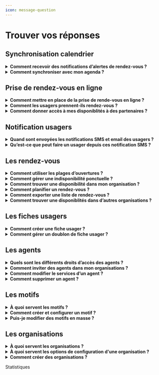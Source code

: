 ```yaml
---
icon: message-question
---
```


# Trouver vos réponses

## Synchronisation calendrier

<details>

<summary><strong>Comment recevoir des notifications d’alertes de rendez-vous ?</strong></summary>

Cette fonctionnalité permet de recevoir des notifications par email lorsqu’un rendez-vous est ajouté, modifié ou annulé dans un agenda. Elle répond au besoin des agents souhaitant être alertés en cas de changement dans leur planning.

Vous pouvez personnaliser vos préférences de notification dans l’onglet **"Mon Compte"**, accessible en cliquant sur votre prénom en haut à droite de votre calendrier.

Chaque email contient une pièce jointe au format **ICS**, compatible avec la plupart des logiciels de calendrier. Votre calendrier externe reconnaîtra automatiquement ces mises à jour, bien que certains logiciels demandent une validation manuelle des modifications.

</details>

<details>

<summary><strong>Comment synchroniser avec mon agenda ?</strong></summary>

Cette fonctionnalité permet d'envoyer les informations des rendez-vous planifié dans un agenda extérieur à RDV Service Public. Elle répond au besoin de faire afficher les rendez-vous planifié dans un agenda du quotidien, souvent utilisé dans les administrations pour gérer leur quotidien métier en dehors des rendez-vous (réunion d'équipe etc ...)

#### Notes générales&#x20;

RDV Service Public propose différents mécanismes de synchronisation. Voici quelques remarques importantes valables pour tous les mécanismes :

* Pour protéger les données personnelles de vos usagers, les événements envoyés à votre logiciel de calendrier externe ne contiendront que le motif, l'adresse du rendez-vous et un lien vers les détails dans RDV Service Public ;&#x20;
* Nous proposons de synchroniser les créations, changements et annulations depuis RDV Service Public vers les logiciels de calendrier externes mais pas l’inverse. Si vous supprimez un RDV depuis votre logiciel de calendrier externe, cela ne sera pas répercuté dans RDV Service Public et l’usager n’en sera pas averti.

#### S**ynchronisation par email**

Cette synchronisation envoie un email pour chaque création, modification ou annulation de RDV.&#x20;

Chaque email contient une pièce jointe au format ICS, un format largement supporté. Votre logiciel de calendrier externe reconnaîtra ces emails et mettra automatiquement à jour les évènements dans votre calendrier. Certains logiciels de calendrier demandent « d’accepter » chaque modification.

Vous pouvez modifier vos préférences de notifications email dans l’espace « Mon Compte » accessible en cliquant sur votre prénom en haut à droite depuis votre vue calendrier.

#### **Synchronisation Webcal**

Webcal est un protocole largement supporté par les logiciels de calendrier.&#x20;

Nous vous fournissons une URL individuelle fournissant le contenu de votre agenda au format ICS. Cette URL peut être récupérée depuis dans l’espace « Mon Compte » accessible en cliquant sur votre prénom en haut à droite depuis votre vue calendrier. Il suffit de copier cette URL dans votre logiciel de calendrier externe et la synchronisation se fera automatiquement.

Si vous synchronisez votre agenda RDV Solidarités avec Google Agenda, la mise à jour peut prendre jusqu'à 12 heures. Avec le calendrier Outlook, l'affichage est plus rapide, généralement dans l'heure suivant la prise de rendez-vous.

La synchronisation WebCal n’est pas instantanée. \
\
La fréquence de mise à jour dépend de chaque logiciel de calendrier externe. Avec Google Agenda par exemple, la mise à jour peut prendre jusqu’à 12h. Avec Outlook, cette fréquence est généralement d’environ une heure mais chaque logiciel peut se comporter différemment.

#### Synchronisation spécifique Outlook

Il existe deux grandes versions d'Outlook :&#x20;

* Outlook hébergé à distance, aussi appelé Microsoft 365
* Outlook hébergé sur place par l’administration, aussi appelé Microsoft Exchange

Nous avons un prototype de synchronisation spécifique pour la version hébergée à distance (Microsoft 365). N’hésitez pas à nous contacter si vous souhaitez l’expérimenter sur votre territoire.&#x20;

Nous ne fournissons pour l’instant pas de solution spécifique pour Outlook hébergé sur place (Microsoft Exchange). Certaines structures utilisant RDV Service Public et ce type d’Outlook ont cependant mis en place des solutions via webhooks (voir ci-dessous).

#### Synchronisation via webhooks

Cette solution demande du développement spécifique en interne par votre DSI.

Les webhooks sont une manière de communiquer entre deux systèmes d’information. Nous proposons d’émettre des webhooks vers le SI de votre organisation.&#x20;

Il est possible de développer un logiciel dans votre SI pour recevoir ces webhooks et mettre à jour les calendriers des agents en conséquence. Cette solution est déjà en place dans plusieurs structures utilisant RDV Service Public.

Vous trouverez des informations techniques ici : [https://github.com/betagouv/rdv-service-public/blob/production/docs/api/webhooks/api-notifications-webhooks.md](https://github.com/betagouv/rdv-service-public/blob/production/docs/api/webhooks/api-notifications-webhooks.md)

</details>

## Prise de rendez-vous en ligne

<details>

<summary><strong>Comment mettre en place de la prise de rende-vous en ligne ?</strong></summary>

Cette fonctionnalité permet aux usagers d’accéder aux disponibilités de votre organisation et de planifier un rendez-vous en toute autonomie, depuis un ordinateur ou un téléphone.

Pour activer cette option, trois étapes sont nécessaires :

**1. Configurer des motifs ouverts à la réservation en ligne**

Dans les paramètres des motifs, sélectionnez au moins un motif et activez l’option **"Ouvert aux agents et aux usagers"**. Vous pouvez également :

* Définir un délai minimum et maximum de réservation.
* Ajouter des instructions personnalisées dans l’onglet **"Instruction et notification"**.

**2. Configurer une plage d’ouverture**

Créez une plage d’ouverture en y associant des motifs configurés pour la réservation en ligne. Ces motifs sont identifiés par une pastille spécifique dans l’écran de suivi des motifs.

**3. Partager votre URL de prise de rendez-vous**

Un lien URL est disponible dans le menu **"Réservation en ligne"**. Ce lien permet aux usagers et prescripteurs d’accéder directement à vos disponibilités via un navigateur web. Vous pouvez partager cette URL ou l’intégrer dans différents supports, tels que votre site internet ou une plaquette numérique.

</details>

<details>

<summary><strong>Comment les usagers prennent-ils rendez-vous ?</strong></summary>

Les usagers peuvent prendre rendez-vous en ligne si cette option est activée et que vous avez partagé votre lien de réservation. Ce lien peut être diffusé sur votre site web ou tout autre support.

Une fois sur la plateforme, ils pourront :

1. Choisir un service et un motif de rendez-vous.&#x20;
2. Sélectionner un créneau disponible
3. S’identifier pour confirmer leur rendez-vous.

Deux options d’identification :

1. **FranceConnect** : les informations de contact sont récupérées automatiquement. C'est le parcours le plus rapide et sécurisé.&#x20;
2. **Création de compte** : si l’usager ne passe pas par FranceConnect, il doit renseigner son nom, prénom, email et (optionnellement) son numéro de téléphone. Un email de vérification lui sera envoyé, et en cliquant sur le lien de vérificatio présent dans le mail, il sera redirigé vers son parcours et pourra finaliser son rendez-vous.&#x20;

</details>

<details>

<summary><strong>Comment donner accès à mes disponiblités à des partenaires ?</strong> </summary>

La fonctionnalité **prescripteur** permet à un partenaire extérieur (ex. : association, administration, collectivité) de planifier des rendez-vous pour un usager dans vos disponibilités. Cela facilite le parcours des usagers en permettant à différentes entités administratives de rediriger les usagers vers un rendez-vous dans votre structure.&#x20;

#### **Comment ça fonctionne ?**

1. **Configuration** : Activez des motifs de rendez-vous ouverts à la réservation en ligne dans vos disponibilités.
2. **Partage de l'URL** : Envoyez l'URL de réservation en ligne à vos partenaires.&#x20;
3. **Notifications** :
   * **Prescripteur** : Reçoit un e-mail de confirmation du rendez-vous.
   * **Usager** : Reçoit une confirmation et un rappel 48 heures avant le rendez-vous.
   * **Professionnel** : Le rendez-vous apparaît dans son agenda, avec synchronisation possible.

**Que doit faire un prescripteur ?**

1. Accédez à la **prise de rendez-vous en ligne** et sélectionnez :
   * **Motif du rendez-vous**
   * **Créneau de rendez-vous**
2. Cliquez sur **"Je suis un prescripteur qui oriente un bénéficiaire"**.
3. Saisissez vos coordonnées et celles de l'usager.
4. Confirmez le rendez-vous. Un récapitulatif sera généré à la fin.

</details>

## Notification usagers

<details>

<summary><strong>Quand sont envoyées les notifications SMS et email des usagers ?</strong></summary>

Cette fonctionnalité permet d'automatiser les informations de rendez-vous à vos usagers. Elle répond à plusieurs besoins agents et usagers. Elle permet de diminuer l'absentéisme et d'éviter les manipulation de rappel chronophage pour les agents. Elle permet aussi à l'usager de garder une trace des informations du rendez-vous dans son téléphone.&#x20;

Plusieurs actions déclenchent l'envoi de SMS :&#x20;

* Une notification de **confirmation** est envoyée immédiatement après la création du rendez-vous.
* Une notification de **rappel** est envoyée à l'usager 48h avant le rendez-vous (hors jours fériés et dimanches).
* Une notification de **rendez-vous modifié** : l'usager reçoit immédiatement une notification en cas de modification du rendez-vous.
* Une notification de **rendez-vous annulé** : l'usager reçoit immédiatement une notification en cas d'annulation du rendez-vous. Si l'usager est à l'origine de l'annulation, il doit le faire au moins 4 heures avant l'heure prévue du rendez-vous.

</details>

<details>

<summary><strong>Qu’est-ce que peut faire un usager depuis ces notification SMS ?</strong></summary>

Chaque usager recevra une notification par SMS et/ou email.

* Le SMS contiendra un lien "Infos/Annulation".
* En cliquant dessus, il accèdera à une page web où il devra saisir les trois premières lettres de son nom de famille.
* S'il les saisit correctement, il verra un récapitulatif de son rendez-vous avec les instructions associées ainsi que les informations de contact de votre organisation.&#x20;

Un bouton "Annuler le rendez-vous" lui permettra d’annuler sans vous contacter, jusqu’à **4 heures avant** l’heure prévue. Au-delà, il devra vous contacter via les informations de contact disponible dans le récapitulatif de rendez-vous. &#x20;

</details>

## Les rendez-vous

<details>

<summary><strong>Comment utiliser les plages d’ouvertures ?</strong></summary>

Les plages d’ouverture permettent de définir les disponibilités d’un agent. Une fois configurées, elles simplifient la prise de rendez-vous : les agents peuvent directement rechercher un créneau via le bouton "Trouver un RDV", évitant ainsi une consultation fastidieuse des agendas individuels.

Pour créer une plage d’ouverture :&#x20;

* &#x20;Accédez au menu **"Plages d’ouverture"** dans l’onglet **"Planning"**.&#x20;
* Cliquer sur **"Créer une plage d’ouverture"**.

Lors de la création, sélectionnez un ou plusieurs motifs pour indiquer les types de rendez-vous possibles. Cette option est particulièrement utile si certains motifs nécessitent du matériel spécifique.

Si un motif est ouvert à la réservation en ligne, la plage d’ouverture sera accessible aux réservations en ligne depuis votre url de prise de rendez-vous en ligne.&#x20;

Vous pouvez créer une plage exceptionnelle (pour un jour unique) ou récurrente (tous les jours de la semaine). Pour une répétition, indiquez d’abord les horaires, puis cochez l’option **"Répéter"**.

Les plages d’ouverture de plus d’un an sont automatiquement supprimées.

</details>

<details>

<summary><strong>Comment gérer une indisponibilité ponctuelle ?</strong></summary>

Les indisponibilités permettent de signaler vos absences ponctuelles ou régulières à vos collègues et aux usagers. Cette fonctionnalité évite de modifier les plages d'ouvertures en cas d'indisponiblité ponctuelle des agents. Si une indisponibilité couvre la période d'une plage d'ouverture, les disponibilités de cette période seront supprimées.

Pour créer une indisponibilité :

1. Accédez au menu _**planning**_
2. Sélectionnez _**indisponibilité**_
3. Cliquez sur "créer une indisponibilité"
4. Renseignez les informations demandées

Vous pouvez configurer des absences ponctuelles ou récurrentes en utilisant l'option _**répéter**_.

Les indisponibilités apparaissent en gris sur votre agenda et ceux de vos collègues.&#x20;

Pour une indisponibilité récurrente, il n'est pas possible de supprimer une seule occurrence. Vous devrez supprimer l'indisponibilité récurrente entière et en créer une nouvelle excluant l'occurrence non désirée.

</details>

<details>

<summary><strong>Comment trouver une disponibilité dans mon organisation ?</strong></summary>

Le bouton **"Trouver un rendez-vous"** permet de rechercher rapidement des disponibilités dans votre organisation ou service, évitant ainsi une consultation manuelle des agendas.

Pour utiliser cette fonctionnalité :&#x20;

1. Cliquez sur **"Trouver un rendez-vous"** pour accéder au moteur de recherche.
2. Spécifiez vos critères : service, motif, agent, lieu et date.
3. Cliquez sur **"Afficher les créneaux"** pour voir les disponibilités correspondantes.

Conditions d’accès :

* Disponible uniquement si les agents ont configuré leurs plages d’ouverture.
* **Administrateurs et secrétariats** : accès à toutes les disponibilités.
* **Agents simples** : accès uniquement aux créneaux de leur service.

Si plusieurs agents sont disponibles sur le même créneau et motif, la première disponibilité enregistrée sera sélectionnée.

</details>

<details>

<summary><strong>Comment planifier un rendez-vous ?</strong></summary>

Après avoir sélectionné une disponibilité via **"Trouver un RDV"**, vous passerez à la planification du rendez-vous :&#x20;

1. **Associer un usager** :&#x20;

* Recherchez l’usager en tapant les premières lettres de son nom ou prénom.
* Vous verrez les fiches usagers de votre organisation et, de façon partiellement masquée, celles d’autres organisations de votre territoire

💡 **Plusieurs usagers peuvent être ajoutés à un rendez-vous.**

2. **Vérifier et modifier les informations** :

* Un récapitulatif s’affiche avec la date, l’heure, l’agent et le lieu du rendez-vous.

💡 **Chaque champ peut être modifié si nécessaire.**

3. **Gérer les notifications** :

* Un dernier récap vous permet d’activer ou désactiver les notifications pour ce rendez-vous.

</details>

<details>

<summary><strong>Comment exporter une liste de rendez-vous ?</strong></summary>

Le **statut d’agent administrateur** permet d’extraire les statistiques de votre organisation au format **.xls**, en complément de leur visualisation dans l’onglet **Statistiques**.

#### Pour exporter les données :

1. Accédez au menu **"Liste des RDV"**.
2. Compléter les différents champ pour affiner les critères de votre export&#x20;
3. Cliquer sur **"rafraichir la liste"**&#x20;
4. Cliquez sur **"Exporter"** après avoir renseigné vos critères.
5. Retrouvez vos exports dans la page **"Vos exports"**, accessible depuis votre compte (en haut à droite).

💡 **L’extraction se fait par organisation. Si vous en gérez plusieurs, vous devez effectuer une exportation pour chacune.**

</details>

<details>

<summary><strong>Comment trouver une disponiblités dans d’autres organisations ?</strong></summary>

Vous pouvez permettre aux agents de planifier des rendez-vous dans d'autres organisations si vous disposez de plusieurs organisations. Ce parcours est possible par la fonctionnalité **"prescripteur".**&#x20;

Elle permet aux agents de partager leurs disponibilités et de planifier des rendez-vous dans **toutes les organisations** de leur territoire.

Pour configurer :&#x20;

Il est nécessaire de configurer vos motifs **"ouvert aux prescripteur"** depuis l'écran de configuration des motifs. Plus précisément, depuis l'onglet "réservation en ligne" présent dans l'écran de configuration des motifs.&#x20;

Pour l’utiliser :&#x20;

Si des motifs ouverts aux prescripteurs ont été configurés, vous pouvez accéder aux disponibilités d’autres organisations via **"Trouver un rendez-vous"** :

1. Cliquez sur **"Élargir votre recherche"**.
2. Sélectionnez les informations du rendez-vous (motif, lieu, créneau, usagers).
3. Cliquez sur **"Confirmer le RDV"** pour finaliser le rendez-vous.&#x20;

</details>

## Les fiches usagers

<details>

<summary><strong>Comment créer une fiche usager ?</strong></summary>

Pour créer une fiche :&#x20;

1. Dans le menu **"Usager"**, cliquez sur **"Créer un usager"** ou depuis le parcours **"Trouver un RDV"** cliquer sur **"Créer un usager"**
2. Seuls le nom et le prénom sont obligatoires.
3. La fiche sera rattachée à **l’organisation de l’agent** qui l’a créée.
4. Cliquez sur **"Créer usager"** pour valider.

**💡 Vérifiez l’orthographe des noms et prénoms pour éviter les doublons.**

Une fois créée, la fiche contient :

* Les **informations générales** de l’usager.
* Son **historique** et le **statut de ses rendez-vous**.
* Une option pour l’**inviter à créer un compte**, afin qu’il puisse **modifier ses infos** et **gérer ses rendez-vous** en autonomie depuis son esapce personnel.&#x20;

</details>

<details>

<summary><strong>Comment gérer un doublon de fiche usager ?</strong></summary>

Les doublons peuvent apparaître lorsque :

* Un professionnel crée une fiche **sans e-mail**, puis l’usager crée un compte avec une adresse e-mail.
* Une faute de frappe lors d’une recherche fait croire qu’aucune fiche n’existe.

**💡 L’outil ne fusionne pas automatiquement les fiches, car l’unicité repose uniquement sur l’e-mail.**

Pour fusionner des fiches usagers :&#x20;

1. Allez dans le menu **"Usagers"**.
2. Cliquez sur **"Fusionner deux usagers"**.
3. Entrez le nom de l’usager en double dans chaque colonne.
4. Comparez les fiches :
   * **Différences en orange**, **similitudes en vert**.
   * Sélectionnez les informations à conserver.
5. Validez pour créer une **fiche unique fusionnée**.

</details>

## Les agents

<details>

<summary><strong>Quels sont les différents droits d’accès des agents ?</strong></summary>

#### **Agent Basique**

L'**Agent Basique** a accès aux fonctionnalités de planification de rendez-vous. Il peut :

* Créer des fiches usagers,
* Planifier des rendez-vous
* Créer des plages d'ouvertures&#x20;
* Rechercher des disponibilités dans les agendas de ses collègues

💡 **Sa visibilité est limitée aux agents de son service et de son organisation. Pour associer un agent à plusieurs services ou organisations.**&#x20;

#### **Agent Admin**

L'**Agent Admin** a une **visibilité étendue** sur toutes les organisations auxquelles il est associé. Il peut :

* Rechercher des disponibilités dans tous les services de son organisation,
* Accéder à l'onglet **Paramètres** pour créer des motifs, lieux et inviter des agents,
* Être associé à plusieurs organisations.

#### **Agent Admin de Territoire**

L'**Agent Admin de Territoire** a une **visibilité totale** sur tous les agendas du territoire et tous les services/organisations. Il a également accès aux paramètres de tous les services et organisations du territoire et peut :

* Modifier les droits d'accès des agents,
* Créer des organisations et former des équipes.

💡 **Plusieurs Agents Admin de Territoire peuvent être définis.**&#x20;

#### **Agent Secrétariat**

Un **Agent du service secrétariat** bénéficie de droits de visibilité supérieurs. Il peut :

* Rechercher des disponibilités sur tous les agendas de l'organisation mais avec des droits d'un agent basique.&#x20;
* Planifier des rendez-vous dans n'importe quel agenda de l'organisation (tous services confondus).\
  Sa principale fonction est de planifier des rendez-vous, mais il peut aussi planifier dans son propre agenda.

💡 **Un Agent Admin doit ouvrir les motifs de prise de rendez-vous pour les agents du service secrétariat s'ils doivent réaliser des rendez-vous.**&#x20;

</details>

<details>

<summary><strong>Comment inviter des agents dans mon organisations ?</strong></summary>

Pour inviter un agent :&#x20;

1. Allez dans **"Paramètres"**, puis **"Agents"**.
2. Cliquez sur **"Inviter un agent"**.
3. Choisissez un niveau d'accès.&#x20;
4. Entrez l’adresse e-mail de l'agent.&#x20;
5. Enfin, sélectionnez un service auquel associer l'agent.&#x20;
6. Il recevra une invitation pour créer son compte. Une fois l’invitation acceptée, l'agent devra créer un mot de passe pour se connecter.&#x20;

💡 **Si vous invitez un agent dans plusieurs organisations, chaque invitation sera validée automatiquement après la première, sans nouvel email d'invitation.**&#x20;

</details>

<details>

<summary><strong>Comment modifier le services d’un agent ?</strong></summary>

Pour modifier le service d'un agent :&#x20;

* Accéder à votre espace Admin de Territoire&#x20;
* Cliquer sur "agent" et sélectionner "modifier".&#x20;
* Associer l'agent à un ou plusieurs services pour définir ses droits d'accès.&#x20;

**💡 Seul un agent admin de territoire pour modifier les services d'un agent.**&#x20;

</details>

<details>

<summary><strong>Comment supprimer un agent ?</strong> </summary>

Pour supprimer un agent :&#x20;

1. Allez dans **"Paramètres"**, puis **"Agents"**.
2. Cliquez sur l’icône **"Supprimer"** à côté de l'agent.
3. Si l'agent a des rendez-vous à venir, une alerte vous empêchera de le supprimer. Vous devrez réaffecter ces rendez-vous avant de supprimer l'agent.

**💡 Les agents inactifs (non connectés depuis 30 jours) auront l’étiquette "inactif" à côté de leur nom.**

</details>

## Les motifs

<details>

<summary><strong>À</strong> <strong>quoi servent les motifs ?</strong> </summary>

Le motif est la raison du rendez-vous. Il permet de catégoriser les prises de rendez-vous, d’informer l’agent sur le contenu attendu et d’affiner les options (présentiel, téléphone, visio, option de prise de rendez-vous en ligne). Il permet également une configuration fine des disponibilités des agents selon leurs compétences ou capacités dans leurs plages d'ouverture.&#x20;

</details>

<details>

<summary><strong>Comment créer et configurer un motif ?</strong></summary>



</details>

<details>

<summary><strong>Puis-je modifier des motifs en masse ?</strong> </summary>



</details>

## Les organisations



<details>

<summary><strong>À quoi servent les organisations ?</strong></summary>

Les organisations permettent de gérer différents sites de rendez-vous au sein de la même entité administrative. Par exemple, une commune peut avoir plusieurs organisations : mairie, CCAS, médiathèque, etc. Cette fonctionnalité est utile si vous souhaitez créer des cloisonnements entre les agents de votre structure.&#x20;

En effet, créer plusieurs organisations permet de **cloisonner** vos agents selon le lieu d'exercice de leurs missions. Un agent d'une organisation (A) n’aura pas accès aux agendas ni aux options d’une autre organisation (B). Bien que vous pouvez, au besoin, associer un agent à plusieurs organisations.&#x20;

</details>

<details>

<summary><strong>À quoi servent les options de configuration d'une organisation ?</strong> </summary>

Une fois l'organisation créée, vous allez pouvoir compléter plusieurs informations depuis le menu paramètre > organisation :&#x20;

* **Nom :**&#x20;
* **Téléphone :**&#x20;
* **Email :**&#x20;
* **Site web :**&#x20;
* **Horaires :**&#x20;

Seul le nom est obligatoire. Toutefois, vous pouvez enrichir ces informations. Elles apparaîtront dans le parcours des prises de rendez-vous en ligne des usagers ainsi que dans le récapitualtif des informations du rendez-vous accessible depuis le SMS ou l'email reçu par les usagers.&#x20;

Ces informations aideront l'usager à vous contacter s'il veut annuler son rendez-vous au moins 4 heures à l'avance. En effet, passé ce délai, l'annulation n'est plus possible.

</details>

<details>

<summary><strong>Comment créer des organisations ?</strong></summary>

Pour créer une nouvelle organisation :&#x20;

1. Allez dans le **menu "Espace Admin"** depuis **Paramètres**.
2. Cliquez sur **"Organisations"**, puis sur **"Créer une organisation"**.
3. L'agent admin de territoire qui crée l'organisation devient automatiquement le premier agent associé.
4. Cet agent admin pourra ensuite inviter d'autres agents dans cette organisation si nécessaire.

**💡 Seul un agent admin de territoire pour créer des organisations.**&#x20;

</details>



Statistiques
